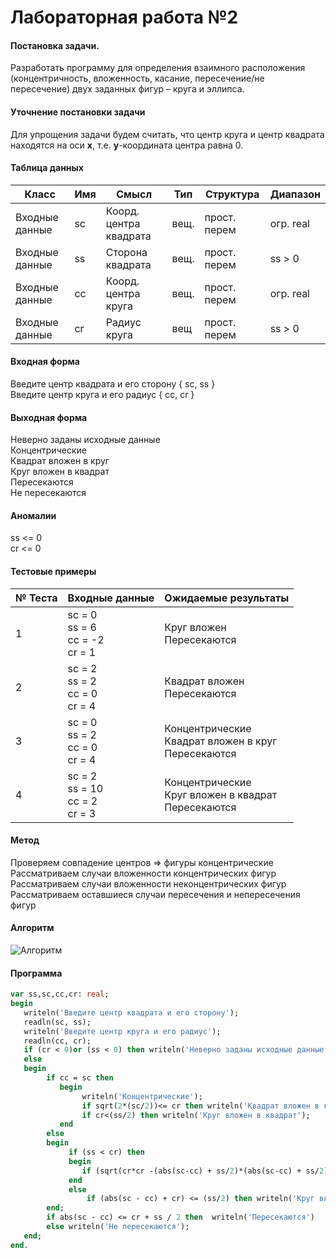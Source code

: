# Лабораторная работа №2

#### Постановка задачи.
Разработать программу для определения взаимного расположения (концентричность, вложенность, касание, пересечение/не пересечение) двух заданных фигур – круга и эллипса.

####  Уточнение постановки задачи
Для упрощения задачи будем считать, что центр круга и центр квадрата находятся на оси **x**, т.е. **y**-координата центра равна 0.

#### Таблица данных
Класс | Имя | Смысл | Тип | Структура | Диапазон |
 ---- | --- | ----- | --- | --------- | -------- |
Входные данные | sc | Коорд. центра квадрата | вещ. | прост. перем | огр. real |
Входные данные | ss | Сторона квадрата | вещ. | прост. перем | ss > 0 |
Входные данные | cc | Коорд. центра круга | вещ. | прост. перем | огр. real |
Входные данные | cr | Радиус круга | вещ | прост. перем | ss > 0 |

#### Входная форма
Введите центр квадрата и его сторону \{ sc, ss \} \
Введите центр круга и его радиус \{ cc, cr \}
#### Выходная форма
Неверно заданы исходные данные \
Концентрические \
Квадрат вложен в круг \
Круг вложен в квадрат \
Пересекаются \
Не пересекаются

#### Аномалии
ss <= 0 \
cr <= 0

#### Тестовые примеры
№ Теста | Входные данные | Ожидаемые результаты |
 ------- | -------------- | -------------------- |
1| sc =  0 <br>ss = 6 <br>cc = -2 <br>cr = 1 | Круг вложен<br>Пересекаются|
2| sc =  2 <br>ss = 2 <br>cc = 0 <br>cr = 4 | Квадрат вложен<br>Пересекаются|
3| sc =  0 <br>ss = 2 <br>cc = 0 <br>cr = 4 | Концентрические<br>Квадрат вложен в круг<br>Пересекаются |
4| sc =  2 <br>ss = 10 <br>cc = 2 <br>cr = 3 | Концентрические<br>Круг вложен в квадрат<br>Пересекаются|

#### Метод
Проверяем совпадение центров => фигуры концентрические \
Рассматриваем случаи вложенности концентрических фигур \
Рассматриваем случаи вложенности неконцентрических фигур \
Рассматриваем оставшиеся случаи пересечения и непересечения фигур

#### Алгоритм
![Алгоритм](https://sun9-70.userapi.com/c851132/v851132419/1cb74f/bBq04Kk4zpU.jpg)

#### Программа
```pascal
var ss,sc,cc,cr: real;
begin
   writeln('Введите центр квадрата и его сторону');
   readln(sc, ss);
   writeln('Введите центр круга и его радиус');
   readln(cc, cr);
   if (cr < 0)or (ss < 0) then writeln('Неверно заданы исходные данные')
   else
   begin
        if cc = sc then
           begin
                writeln('Концентрические');
                if sqrt(2*(sc/2))<= cr then writeln('Квадрат вложен в круг');
                if cr<(ss/2) then writeln('Круг вложен в квадрат');
           end
        else
        begin
             if (ss < cr) then
             begin
                if (sqrt(cr*cr -(abs(sc-cc) + ss/2)*(abs(sc-cc) + ss/2)) >= (ss/2)) then writeln('Квадрат вложен');
             end
             else
                 if (abs(sc - cc) + cr) <= (ss/2) then writeln('Круг вложен')
        end;
        if abs(sc - cc) <= cr + ss / 2 then  writeln('Пересекаются')
        else writeln('Не пересекаются');
   end;
end.
```
